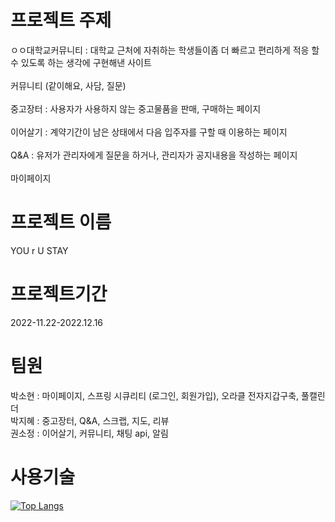 # 프로젝트 주제
ㅇㅇ대학교커뮤니티 : 
대학교 근처에 자취하는 학생들이좀 더 빠르고 편리하게 적응 할 수 있도록 하는 생각에 구현해낸 사이트<br>
<br>커뮤니티 (같이해요, 사담, 질문)<br>
<br>중고장터 : 사용자가 사용하지 않는 중고물품을 판매, 구매하는 페이지
<br>
<br>이어살기 : 계약기간이 남은 상태에서 다음 입주자를 구할 때 이용하는 페이지
<br>
<br>Q&A : 유저가 관리자에게 질문을 하거나, 관리자가 공지내용을 작성하는 페이지 <br>
<br>
마이페이지
<br>
# 프로젝트 이름
YOU r U STAY
# 프로젝트기간  
2022-11.22-2022.12.16
# 팀원 
박소현 : 마이페이지, 스프링 시큐리티 (로그인, 회원가입), 오라클 전자지갑구축, 풀캘린더 <br>
박지혜 : 중고장터, Q&A, 스크랩, 지도, 리뷰 <br>
권소정 : 이어살기, 커뮤니티, 채팅 api, 알림 <br>

# 사용기술
[![Top Langs](https://github-readme-stats.vercel.app/api/top-langs/?username=hellozzlol)](https://github.com/hellozzlol/github-readme-stats)
